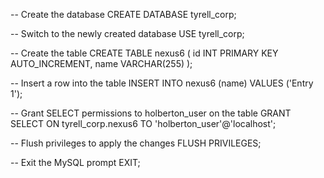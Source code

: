 -- Create the database
CREATE DATABASE tyrell_corp;

-- Switch to the newly created database
USE tyrell_corp;

-- Create the table
CREATE TABLE nexus6 (
  id INT PRIMARY KEY AUTO_INCREMENT,
  name VARCHAR(255)
);

-- Insert a row into the table
INSERT INTO nexus6 (name) VALUES ('Entry 1');

-- Grant SELECT permissions to holberton_user on the table
GRANT SELECT ON tyrell_corp.nexus6 TO 'holberton_user'@'localhost';

-- Flush privileges to apply the changes
FLUSH PRIVILEGES;

-- Exit the MySQL prompt
EXIT;
